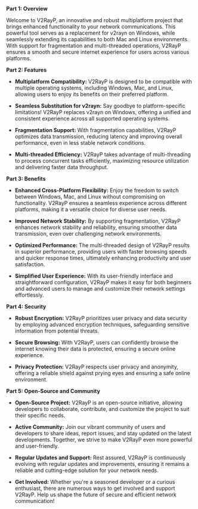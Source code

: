 **Part 1: Overview**

Welcome to V2RayP, an innovative and robust multiplatform project that brings enhanced functionality to your network communications. This powerful tool serves as a replacement for v2rayn on Windows, while seamlessly extending its capabilities to both Mac and Linux environments. With support for fragmentation and multi-threaded operations, V2RayP ensures a smooth and secure internet experience for users across various platforms.

**Part 2: Features**

- **Multiplatform Compatibility:** V2RayP is designed to be compatible with multiple operating systems, including Windows, Mac, and Linux, allowing users to enjoy its benefits on their preferred platform.

- **Seamless Substitution for v2rayn:** Say goodbye to platform-specific limitations! V2RayP replaces v2rayn on Windows, offering a unified and consistent experience across all supported operating systems.

- **Fragmentation Support:** With fragmentation capabilities, V2RayP optimizes data transmission, reducing latency and improving overall performance, even in less stable network conditions.

- **Multi-threaded Efficiency:** V2RayP takes advantage of multi-threading to process concurrent tasks efficiently, maximizing resource utilization and delivering faster data throughput.

**Part 3: Benefits**

- **Enhanced Cross-Platform Flexibility:** Enjoy the freedom to switch between Windows, Mac, and Linux without compromising on functionality. V2RayP ensures a seamless experience across different platforms, making it a versatile choice for diverse user needs.

- **Improved Network Stability:** By supporting fragmentation, V2RayP enhances network stability and reliability, ensuring smoother data transmission, even over challenging network environments.

- **Optimized Performance:** The multi-threaded design of V2RayP results in superior performance, providing users with faster browsing speeds and quicker response times, ultimately enhancing productivity and user satisfaction.

- **Simplified User Experience:** With its user-friendly interface and straightforward configuration, V2RayP makes it easy for both beginners and advanced users to manage and customize their network settings effortlessly.

**Part 4: Security**

- **Robust Encryption:** V2RayP prioritizes user privacy and data security by employing advanced encryption techniques, safeguarding sensitive information from potential threats.

- **Secure Browsing:** With V2RayP, users can confidently browse the internet knowing their data is protected, ensuring a secure online experience.

- **Privacy Protection:** V2RayP respects user privacy and anonymity, offering a reliable shield against prying eyes and ensuring a safe online environment.

**Part 5: Open-Source and Community**

- **Open-Source Project:** V2RayP is an open-source initiative, allowing developers to collaborate, contribute, and customize the project to suit their specific needs.

- **Active Community:** Join our vibrant community of users and developers to share ideas, report issues, and stay updated on the latest developments. Together, we strive to make V2RayP even more powerful and user-friendly.

- **Regular Updates and Support:** Rest assured, V2RayP is continuously evolving with regular updates and improvements, ensuring it remains a reliable and cutting-edge solution for your network needs.

- **Get Involved:** Whether you're a seasoned developer or a curious enthusiast, there are numerous ways to get involved and support V2RayP. Help us shape the future of secure and efficient network communication!

